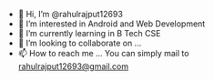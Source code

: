 - 👋 Hi, I’m @rahulrajput12693
- 👀 I’m interested in Android and Web Development
- 🌱 I’m currently learning in B Tech CSE
- 💞️ I’m looking to collaborate on ...
- 📫 How to reach me ...
You can simply mail to rahulrajput12693@gmail.com

<!---
rahulrajput12693/rahulrajput12693 is a ✨ special ✨ repository because its `README.md` (this file) appears on your GitHub profile.
You can click the Preview link to take a look at your changes.
--->
